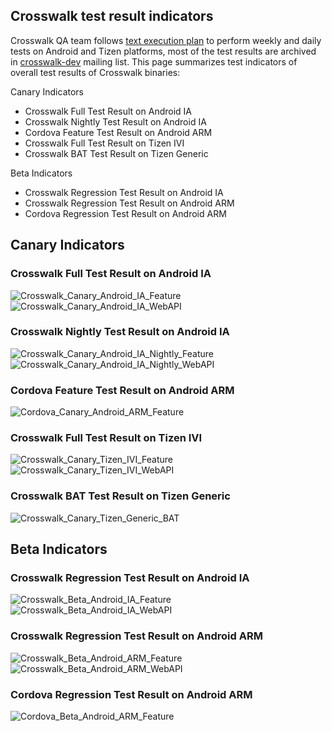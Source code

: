 ## Crosswalk test result indicators

Crosswalk QA team follows [text execution plan](Crosswalk-testing-home) to perform weekly and daily tests on Android and Tizen platforms, most of the test results are archived in [crosswalk-dev](https://lists.crosswalk-project.org/pipermail/crosswalk-dev/) mailing list. This page summarizes test indicators of overall test results of Crosswalk binaries:

Canary Indicators
* Crosswalk Full Test Result on Android IA
* Crosswalk Nightly Test Result on Android IA
* Cordova Feature Test Result on Android ARM
* Crosswalk Full Test Result on Tizen IVI
* Crosswalk BAT Test Result on Tizen Generic

Beta Indicators
* Crosswalk Regression Test Result on Android IA
* Crosswalk Regression Test Result on Android ARM
* Cordova Regression Test Result on Android ARM

## Canary Indicators

### Crosswalk Full Test Result on Android IA

![Crosswalk_Canary_Android_IA_Feature](assets/android_ia_feature.png)
![Crosswalk_Canary_Android_IA_WebAPI](assets/android_ia_webapi.png)

### Crosswalk Nightly Test Result on Android IA 
![Crosswalk_Canary_Android_IA_Nightly_Feature](assets/android_ia_nightly_feature.png)
![Crosswalk_Canary_Android_IA_Nightly_WebAPI](assets/android_ia_nightly_webapi.png)

### Cordova Feature Test Result on Android ARM
![Cordova_Canary_Android_ARM_Feature](assets/android_arm_cordova_feature.png)

### Crosswalk Full Test Result on Tizen IVI

![Crosswalk_Canary_Tizen_IVI_Feature](assets/tizen_ivi_feature.png)
![Crosswalk_Canary_Tizen_IVI_WebAPI](assets/tizen_ivi_webapi.png)

### Crosswalk BAT Test Result on Tizen Generic
![Crosswalk_Canary_Tizen_Generic_BAT](assets/tizen_generic_bat.png)

## Beta Indicators

### Crosswalk Regression Test Result on Android IA

![Crosswalk_Beta_Android_IA_Feature](assets/android_ia_beta_feature.png)
![Crosswalk_Beta_Android_IA_WebAPI](assets/android_ia_beta_webapi.png)

### Crosswalk Regression Test Result on Android ARM

![Crosswalk_Beta_Android_ARM_Feature](assets/android_arm_beta_feature.png)
![Crosswalk_Beta_Android_ARM_WebAPI](assets/android_arm_beta_webapi.png)

### Cordova Regression Test Result on Android ARM
![Cordova_Beta_Android_ARM_Feature](assets/android_arm_beta_cordova_feature.png)
